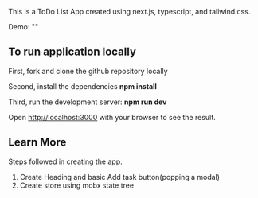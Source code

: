 This is a ToDo List App created using next.js, typescript, and tailwind.css.

Demo: ""

## To run application locally

First, fork and clone the github repository locally

Second, install the dependencies
**npm install**

Third, run the development server:
**npm run dev**

Open [http://localhost:3000](http://localhost:3000) with your browser to see the result.

## Learn More

Steps followed in creating the app.

1. Create Heading and basic Add task button(popping a modal)
2. Create store using mobx state tree
